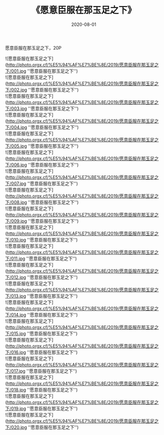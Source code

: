﻿---
layout: post
title:  《愿意臣服在那玉足之下》
date:   2020-08-01
img: http://photo.orgx.cf/%E5%94%AF%E7%BE%8E/2019/愿意臣服在那玉足之下/000.jpg
categories: [美女, 清纯, 唯美]
---

愿意臣服在那玉足之下，20P

![愿意臣服在那玉足之下](http://photo.orgx.cf/%E5%94%AF%E7%BE%8E/2019/愿意臣服在那玉足之下/001.jpg ''愿意臣服在那玉足之下'') <br>
![愿意臣服在那玉足之下](http://photo.orgx.cf/%E5%94%AF%E7%BE%8E/2019/愿意臣服在那玉足之下/002.jpg ''愿意臣服在那玉足之下'') <br>
![愿意臣服在那玉足之下](http://photo.orgx.cf/%E5%94%AF%E7%BE%8E/2019/愿意臣服在那玉足之下/003.jpg ''愿意臣服在那玉足之下'') <br>
![愿意臣服在那玉足之下](http://photo.orgx.cf/%E5%94%AF%E7%BE%8E/2019/愿意臣服在那玉足之下/004.jpg ''愿意臣服在那玉足之下'') <br>
![愿意臣服在那玉足之下](http://photo.orgx.cf/%E5%94%AF%E7%BE%8E/2019/愿意臣服在那玉足之下/005.jpg ''愿意臣服在那玉足之下'') <br>
![愿意臣服在那玉足之下](http://photo.orgx.cf/%E5%94%AF%E7%BE%8E/2019/愿意臣服在那玉足之下/006.jpg ''愿意臣服在那玉足之下'') <br>
![愿意臣服在那玉足之下](http://photo.orgx.cf/%E5%94%AF%E7%BE%8E/2019/愿意臣服在那玉足之下/007.jpg ''愿意臣服在那玉足之下'') <br>
![愿意臣服在那玉足之下](http://photo.orgx.cf/%E5%94%AF%E7%BE%8E/2019/愿意臣服在那玉足之下/008.jpg ''愿意臣服在那玉足之下'') <br>
![愿意臣服在那玉足之下](http://photo.orgx.cf/%E5%94%AF%E7%BE%8E/2019/愿意臣服在那玉足之下/009.jpg ''愿意臣服在那玉足之下'') <br>
![愿意臣服在那玉足之下](http://photo.orgx.cf/%E5%94%AF%E7%BE%8E/2019/愿意臣服在那玉足之下/010.jpg ''愿意臣服在那玉足之下'') <br>
![愿意臣服在那玉足之下](http://photo.orgx.cf/%E5%94%AF%E7%BE%8E/2019/愿意臣服在那玉足之下/011.jpg ''愿意臣服在那玉足之下'') <br>
![愿意臣服在那玉足之下](http://photo.orgx.cf/%E5%94%AF%E7%BE%8E/2019/愿意臣服在那玉足之下/012.jpg ''愿意臣服在那玉足之下'') <br>
![愿意臣服在那玉足之下](http://photo.orgx.cf/%E5%94%AF%E7%BE%8E/2019/愿意臣服在那玉足之下/013.jpg ''愿意臣服在那玉足之下'') <br>
![愿意臣服在那玉足之下](http://photo.orgx.cf/%E5%94%AF%E7%BE%8E/2019/愿意臣服在那玉足之下/014.jpg ''愿意臣服在那玉足之下'') <br>
![愿意臣服在那玉足之下](http://photo.orgx.cf/%E5%94%AF%E7%BE%8E/2019/愿意臣服在那玉足之下/015.jpg ''愿意臣服在那玉足之下'') <br>
![愿意臣服在那玉足之下](http://photo.orgx.cf/%E5%94%AF%E7%BE%8E/2019/愿意臣服在那玉足之下/016.jpg ''愿意臣服在那玉足之下'') <br>
![愿意臣服在那玉足之下](http://photo.orgx.cf/%E5%94%AF%E7%BE%8E/2019/愿意臣服在那玉足之下/017.jpg ''愿意臣服在那玉足之下'') <br>
![愿意臣服在那玉足之下](http://photo.orgx.cf/%E5%94%AF%E7%BE%8E/2019/愿意臣服在那玉足之下/018.jpg ''愿意臣服在那玉足之下'') <br>
![愿意臣服在那玉足之下](http://photo.orgx.cf/%E5%94%AF%E7%BE%8E/2019/愿意臣服在那玉足之下/019.jpg ''愿意臣服在那玉足之下'') <br>
![愿意臣服在那玉足之下](http://photo.orgx.cf/%E5%94%AF%E7%BE%8E/2019/愿意臣服在那玉足之下/020.jpg ''愿意臣服在那玉足之下'') <br>
